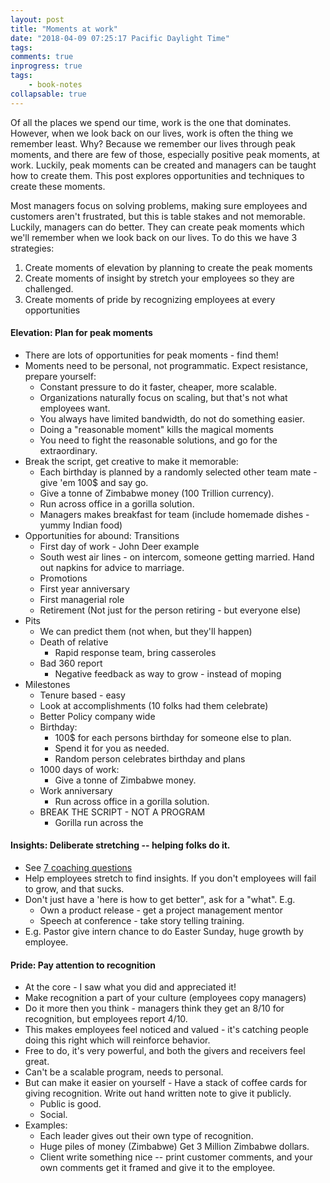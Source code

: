 ```yaml
---
layout: post
title: "Moments at work"
date: "2018-04-09 07:25:17 Pacific Daylight Time"
tags:
comments: true
inprogress: true
tags:
    - book-notes
collapsable: true
---
```


Of all the places we spend our time, work is the one that dominates. However, when we look back on our lives, work is often the thing we remember least. Why? Because we remember our lives through peak moments, and there are few of those, especially positive peak moments, at work. Luckily, peak moments can be created and managers can be taught how to create them. This post explores opportunities and techniques to create these moments.

Most managers focus on solving problems, making sure employees and customers aren't frustrated, but this is table stakes and not memorable. Luckily, managers can do better. They can create peak moments which we'll remember when we look back on our lives. To do this we have 3 strategies:

1. Create moments of elevation by planning to create the peak moments
1. Create moments of insight by stretch your employees so they are challenged.
1. Create moments of pride by recognizing employees at every opportunities

#### Elevation: Plan for peak moments

- There are lots of opportunities for peak moments - find them!
- Moments need to be personal, not programmatic. Expect resistance, prepare yourself:
  - Constant pressure to do it faster, cheaper, more scalable.
  - Organizations naturally focus on scaling, but that's not what employees want.
  - You always have limited bandwidth, do not do something easier.
  - Doing a "reasonable moment" kills the magical moments
  - You need to fight the reasonable solutions, and go for the extraordinary.
- Break the script, get creative to make it memorable:
  - Each birthday is planned by a randomly selected other team mate - give 'em 100\$ and say go.
  - Give a tonne of Zimbabwe money (100 Trillion currency).
  - Run across office in a gorilla solution.
  - Managers makes breakfast for team (include homemade dishes - yummy Indian food)
- Opportunities for abound: Transitions
  - First day of work - John Deer example
  - South west air lines - on intercom, someone getting married. Hand out napkins for advice to marriage.
  - Promotions
  - First year anniversary
  - First managerial role
  - Retirement (Not just for the person retiring - but everyone else)
- Pits
  - We can predict them (not when, but they'll happen)
  - Death of relative
    - Rapid response team, bring casseroles
  - Bad 360 report
    - Negative feedback as way to grow - instead of moping
- Milestones
  - Tenure based - easy
  - Look at accomplishments (10 folks had them celebrate)
  - Better Policy company wide
  - Birthday:
    - 100\$ for each persons birthday for someone else to plan.
    - Spend it for you as needed.
    - Random person celebrates birthday and plans
  - 1000 days of work:
    - Give a tonne of Zimbabwe money.
  - Work anniversary
    - Run across office in a gorilla solution.
  - BREAK THE SCRIPT - NOT A PROGRAM
    - Gorilla run across the

#### Insights: Deliberate stretching -- helping folks do it.

- See [7 coaching questions](/Coaching-Questions)
- Help employees stretch to find insights. If you don't employees will fail to grow, and that sucks.
- Don't just have a 'here is how to get better", ask for a "what". E.g.
  - Own a product release - get a project management mentor
  - Speech at conference - take story telling training.
- E.g. Pastor give intern chance to do Easter Sunday, huge growth by employee.

#### Pride: Pay attention to recognition

- At the core - I saw what you did and appreciated it!
- Make recognition a part of your culture (employees copy managers)
- Do it more then you think - managers think they get an 8/10 for recognition, but employees report 4/10.
- This makes employees feel noticed and valued - it's catching people doing this right which will reinforce behavior.
- Free to do, it's very powerful, and both the givers and receivers feel great.
- Can't be a scalable program, needs to personal.
- But can make it easier on yourself - Have a stack of coffee cards for giving recognition. Write out hand written note to give it publicly.
  - Public is good.
  - Social.
- Examples:
  - Each leader gives out their own type of recognition.
  - Huge piles of money (Zimbabwe) Get 3 Million Zimbabwe dollars.
  - Client write something nice -- print customer comments, and your own comments get it framed and give it to the employee.
